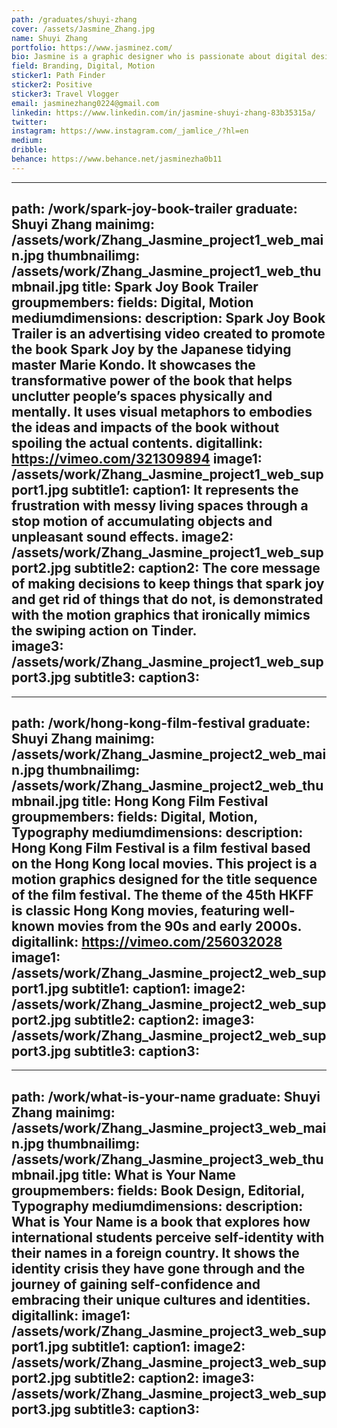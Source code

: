 ```yaml
---
path: /graduates/shuyi-zhang
cover: /assets/Jasmine_Zhang.jpg
name: Shuyi Zhang
portfolio: https://www.jasminez.com/
bio: Jasmine is a graphic designer who is passionate about digital design, branding, and motion design. She loves telling stories through visuals and sharing what she finds about the world. She believes that graphic design has the power to convey strong messages and help people see what they are usually unaware of. She is also a campaigner according to the 16 personalities, who is always curious, positive, and energetic. In her free time, she makes travel vlogs and YouTube videos teaching people Cantonese phrases from movies. 
field: Branding, Digital, Motion
sticker1: Path Finder 
sticker2: Positive
sticker3: Travel Vlogger
email: jasminezhang0224@gmail.com
linkedin: https://www.linkedin.com/in/jasmine-shuyi-zhang-83b35315a/
twitter:
instagram: https://www.instagram.com/_jamlice_/?hl=en
medium:
dribble:
behance: https://www.behance.net/jasminezha0b11
---
```


---
path: /work/spark-joy-book-trailer
graduate: Shuyi Zhang
mainimg: /assets/work/Zhang_Jasmine_project1_web_main.jpg
thumbnailimg: /assets/work/Zhang_Jasmine_project1_web_thumbnail.jpg
title: Spark Joy Book Trailer
groupmembers:
fields: Digital, Motion
mediumdimensions:
description: Spark Joy Book Trailer is an advertising video created to promote the book Spark Joy by the Japanese tidying master Marie Kondo. It showcases the transformative power of the book that helps unclutter people’s spaces physically and mentally. It uses visual metaphors to embodies the ideas and impacts of the book without spoiling the actual contents. 
digitallink: https://vimeo.com/321309894
image1: /assets/work/Zhang_Jasmine_project1_web_support1.jpg
subtitle1:
caption1: It represents the frustration with messy living spaces through a stop motion of accumulating objects and unpleasant sound effects.
image2: /assets/work/Zhang_Jasmine_project1_web_support2.jpg
subtitle2:
caption2: The core message of making decisions to keep things that spark joy and get rid of things that do not, is demonstrated with the motion graphics that ironically mimics the swiping action on Tinder.  
image3: /assets/work/Zhang_Jasmine_project1_web_support3.jpg
subtitle3:
caption3:
---

---
path: /work/hong-kong-film-festival
graduate: Shuyi Zhang
mainimg: /assets/work/Zhang_Jasmine_project2_web_main.jpg
thumbnailimg: /assets/work/Zhang_Jasmine_project2_web_thumbnail.jpg
title: Hong Kong Film Festival
groupmembers:
fields: Digital, Motion, Typography
mediumdimensions:
description: Hong Kong Film Festival is a film festival based on the Hong Kong local movies. This project is a motion graphics designed for the title sequence of the film festival. The theme of the 45th HKFF is classic Hong Kong movies, featuring well-known movies from the 90s and early 2000s. 
digitallink: https://vimeo.com/256032028
image1: /assets/work/Zhang_Jasmine_project2_web_support1.jpg
subtitle1:
caption1:
image2: /assets/work/Zhang_Jasmine_project2_web_support2.jpg
subtitle2:
caption2:
image3: /assets/work/Zhang_Jasmine_project2_web_support3.jpg
subtitle3:
caption3:
---

---
path: /work/what-is-your-name
graduate: Shuyi Zhang
mainimg: /assets/work/Zhang_Jasmine_project3_web_main.jpg
thumbnailimg: /assets/work/Zhang_Jasmine_project3_web_thumbnail.jpg
title: What is Your Name
groupmembers:
fields: Book Design, Editorial, Typography
mediumdimensions:
description: What is Your Name is a book that explores how international students perceive
self-identity with their names in a foreign country. It shows the identity crisis they have gone through and the journey of gaining self-confidence and embracing their unique cultures and identities. 
digitallink:
image1: /assets/work/Zhang_Jasmine_project3_web_support1.jpg
subtitle1:
caption1:
image2: /assets/work/Zhang_Jasmine_project3_web_support2.jpg
subtitle2:
caption2:
image3: /assets/work/Zhang_Jasmine_project3_web_support3.jpg
subtitle3:
caption3:
---
